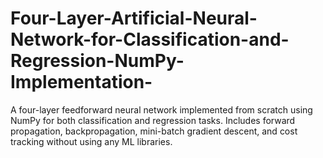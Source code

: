 # Four-Layer-Artificial-Neural-Network-for-Classification-and-Regression-NumPy-Implementation-
A four-layer feedforward neural network implemented from scratch using NumPy for both classification and regression tasks. Includes forward propagation, backpropagation, mini-batch gradient descent, and cost tracking without using any ML libraries.
